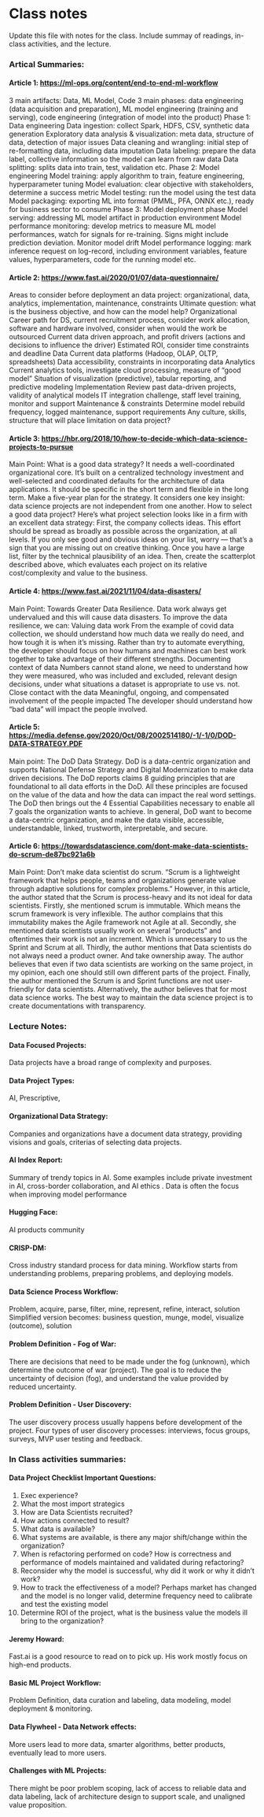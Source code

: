 # Class notes
Update this file with notes for the class. Include summay of readings, in-class activities, and the lecture.
### Artical Summaries: 
#### Article 1: https://ml-ops.org/content/end-to-end-ml-workflow

3 main artifacts: Data, ML Model, Code
3 main phases: data engineering (data acquisition and preparation), ML model engineering (training and serving), code engineering (integration of model into the product)
Phase 1: Data engineering 
Data ingestion: collect Spark, HDFS, CSV, synthetic data generation
Exploratory data analysis & visualization: meta data, structure of data, detection of major issues
Data cleaning and wrangling: initial step of re-formatting data, including data imputation
Data labeling: prepare the data label, collective information so the model can learn from raw data
Data splitting: splits data into train, test, validation etc. 
Phase 2: Model engineering
Model training: apply algorithm to train, feature engineering, hyperparameter tuning
Model evaluation: clear objective with stakeholders, determine a success metric
Model testing: run the model using the test data
Model packaging: exporting ML into format (PMML, PFA, ONNX etc.), ready for business sector to consume
Phase 3: Model deployment phase
Model serving: addressing ML model artifact in production environment
Model performance monitoring: develop metrics to measure ML model performances, watch for signals for re-training. Signs might include prediction deviation. Monitor model drift
Model performance logging: mark inference request on log-record, including environment variables, feature values, hyperparameters, code for the running model etc.

#### Article 2: https://www.fast.ai/2020/01/07/data-questionnaire/

Areas to consider before deployment an data project: organizational, data, analytics, implementation, maintenance, constraints
Ultimate question: what is the business objective, and how can the model help?
Organizational
Career path for DS, current recruitment process, consider work allocation, software and hardware involved, consider when would the work be outsourced
Current data driven approach, and profit drivers (actions and decisions to influence the driver)
Estimated ROI, consider time constraints and deadline
Data
Current data platforms (Hadoop, OLAP, OLTP, spreadsheets)
Data accessibility, constraints in incorporating data
Analytics
Current analytics tools, investigate cloud processing, measure of “good model”
Situation of visualization (predictive), tabular reporting, and predictive modeling
Implementation
Review past data-driven projects, validity of analytical models
IT integration challenge, staff  level training, monitor and support
Maintenance & constraints
Determine model rebuild frequency, logged maintenance, support requirements
Any culture, skills, structure that will place limitation on data project?

#### Article 3: https://hbr.org/2018/10/how-to-decide-which-data-science-projects-to-pursue
Main Point: What is a good data strategy?
It needs a well-coordinated organizational core. It’s built on a centralized technology investment and well-selected and coordinated defaults for the architecture of data applications. 
It should be specific in the short term and flexible in the long term. Make a five-year plan for the strategy. 
It considers one key insight: data science projects are not independent from one another. 
How to select a good data project? 
Here’s what project selection looks like in a firm with an excellent data strategy: First, the company collects ideas. This effort should be spread as broadly as possible across the organization, at all levels. If you only see good and obvious ideas on your list, worry — that’s a sign that you are missing out on creative thinking. Once you have a large list, filter by the technical plausibility of an idea. Then, create the scatterplot described above, which evaluates each project on its relative cost/complexity and value to the business.


#### Article 4: https://www.fast.ai/2021/11/04/data-disasters/
Main Point: Towards Greater Data Resilience. 
Data work always get undervalued and this will cause data disasters. 
To improve the data resilience, we can: 
Valuing data work 
From the example of covid data collection, we should understand how much data we really do need, and how tough it is when it’s missing. Rather than try to automate everything, the developer should focus on how humans and machines can best work together to take advantage of their different strengths. 
Documenting context of data 
Numbers cannot stand alone, we need to understand how they were measured, who was included and excluded, relevant design decisions, under what situations a dataset is appropriate to use vs. not. 
Close contact with the data 
Meaningful, ongoing, and compensated involvement of the people impacted
The developer should understand how “bad data” will impact the people involved. 

#### Article 5: https://media.defense.gov/2020/Oct/08/2002514180/-1/-1/0/DOD-DATA-STRATEGY.PDF 

Main point: The DoD Data Strategy. 
DoD is a data-centric organization and supports National Defense Strategy and Digital Modernization to make data driven decisions. 
The DoD reports claims 8 guiding principles that are foundational to all data efforts in the DoD. All these principles are focused on the value of the data and how the data can impact the real word settings. The DoD then brings out the 4 Essential Capabilities necessary to enable all 7 goals the organization wants to achieve. 
In general, DoD want to become a data-centric organization, and make the data visible, accessible, understandable, linked, trustworth, interpretable, and secure. 

#### Article 6: https://towardsdatascience.com/dont-make-data-scientists-do-scrum-de87bc921a6b
Main Point: Don’t make data scientist do scrum. 
“Scrum is a lightweight framework that helps people, teams and organizations generate value through adaptive solutions for complex problems.” 
However, in this article, the author stated that the Scrum is process-heavy and its not ideal for data scientists. 
Firstly, she mentioned scrum is immutable. Which means the scrum framework is very inflexible. The author complains that this immutability makes the Agile framework not Agile at all. 
Secondly, she mentioned data scientists usually work on several “products” and oftentimes their work is not an increment. Which is unnecessary to us the Sprint and Scrum at all. 
Thirdly, the author mentions that Data scientists do not always need a product owner. And take ownership away. The author believes that even if two data scientists are working on the same project, in my opinion, each one should still own different parts of the project. 
Finally, the author mentioned the Scrum is and Sprint functions are not user-friendly for data scientists. 
Alternatively, the author believes that for most data science works. The best way to maintain the data science project is to create documentations with transparency. 

### Lecture Notes: 
#### Data Focused Projects: 
Data projects have a broad range of complexity and purposes. 

#### Data Project Types: 
AI, Prescriptive, 

#### Organizational Data Strategy:
Companies and organizations have a document data strategy, providing visions and goals, criterias of selecting data projects. 

#### AI Index Report:
Summary of trendy topics in AI. Some examples include private investment in AI, cross-border collaboration, and AI ethics . Data is often the focus when improving model performance

#### Hugging Face: 
AI products community 

#### CRISP-DM:
Cross industry standard process for data mining. Workflow starts from understanding problems, preparing problems, and deploying models.

#### Data Science Process Workflow:
Problem, acquire, parse, filter, mine, represent, refine, interact, solution
Simplified version becomes: business question, munge, model, visualize (outcome), solution

#### Problem Definition - Fog of War:
There are decisions that need to be made under the fog (unknown), which determine the outcome of war (project). The goal is to reduce the uncertainty of decision (fog), and understand the value provided by reduced uncertainty.

#### Problem Definition - User Discovery:
The user discovery process usually happens before development of the project. Four types of user discovery processes: interviews, focus groups, surveys, MVP user testing and feedback. 

### In Class activities summaries: 
#### Data Project Checklist Important Questions: 
1. Exec experience? 
2. What the most import strategics
3. How are Data Scientists recruited?
4. How actions connected to result?
5. What data is available?
6. What systems are available, is there any major shift/change within the organization?
7. When is refactoring performed on code? How is correctness and performance of models maintained and validated during refactoring?
8. Reconsider why the model is successful, why did it work or why it didn’t work?
9. How to track the effectiveness of a model? Perhaps market has changed and the model is no longer valid, determine frequency need to calibrate and test the existing model
10. Determine ROI of the project, what is the business value the models ill bring to the organization?

#### Jeremy Howard: 
Fast.ai is a good resource to read on to pick up. His work mostly focus on high-end products.

#### Basic ML Project Workflow:
Problem Definition, data curation and labeling, data modeling, model deployment & monitoring.

#### Data Flywheel - Data Network effects:
More users lead to more data, smarter algorithms, better products, eventually lead to more users. 

#### Challenges with ML Projects:
There might be poor problem scoping, lack of access to reliable data and data labeling, lack of architecture design to support scale, and unaligned value proposition.


